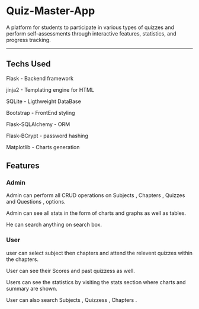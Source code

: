 # Quiz-Master-App
A platform for students to participate in various types of quizzes and perform self-assessments through interactive features, statistics, and progress tracking.


_______________________________________________________________________________________________________________________________________________________________


## Techs Used

Flask - Backend framework

jinja2 - Templating engine for HTML

SQLite - Ligthweight DataBase

Bootstrap - FrontEnd styling

Flask-SQLAlchemy - ORM

Flask-BCrypt - password hashing

Matplotlib - Charts generation

## Features
### Admin
Admin can perform all CRUD operations on Subjects , Chapters , Quizzes and Questions , options.

Admin can see all stats in the form of charts and graphs as well as tables.

He can search anything on search box.

### User
user can select subject then chapters and attend the relevent quizzes within the chapters.

User can see their Scores and past quizzess as well.

Users can see the statistics by visiting the stats section where charts and summary are shown.

User can also search Subjects , Quizzess , Chapters .
